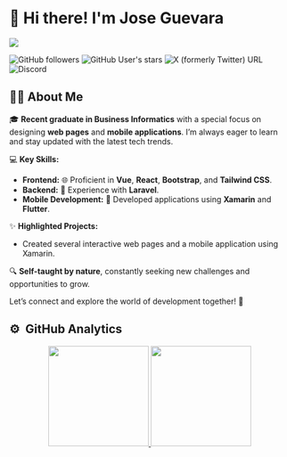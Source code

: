 # 👋 Hi there! I'm Jose Guevara

<img src="https://media.licdn.com/dms/image/v2/D4E16AQFYHMU-5hxZRA/profile-displaybackgroundimage-shrink_350_1400/profile-displaybackgroundimage-shrink_350_1400/0/1688837604256?e=1735171200&v=beta&t=uS-Nr1Gfy7o_FerKGBUyylviOXKJ9GjoEL1H0_r0kJc">

![GitHub followers](https://img.shields.io/github/followers/CapiFrank)
![GitHub User's stars](https://img.shields.io/github/stars/CapiFrank)
![X (formerly Twitter) URL](https://img.shields.io/twitter/url?url=https%3A%2F%2Fx.com%2F5410jos)
![Discord](https://img.shields.io/discord/1158564779661729813)


## 👨‍💻 About Me

🎓 **Recent graduate in Business Informatics** with a special focus on designing **web pages** and **mobile applications**. I’m always eager to learn and stay updated with the latest tech trends.

💻 **Key Skills:**
- **Frontend:** 🌐 Proficient in **Vue**, **React**, **Bootstrap**, and **Tailwind CSS**.
- **Backend:** 🚀 Experience with **Laravel**.
- **Mobile Development:** 📱 Developed applications using **Xamarin** and **Flutter**.

✨ **Highlighted Projects:**
- Created several interactive web pages and a mobile application using Xamarin.

🔍 **Self-taught by nature**, constantly seeking new challenges and opportunities to grow.

Let’s connect and explore the world of development together! 🤝

## ⚙️ &nbsp;GitHub Analytics

<p align="center">
<a href="https://github.com/CapiFrank">
  <img height="180em" src="https://github-readme-stats-eight-theta.vercel.app/api?username=CapiFrank&show_icons=true&theme=algolia&include_all_commits=true&count_private=true"/>
  <img height="180em" src="https://github-readme-stats-eight-theta.vercel.app/api/top-langs/?username=CapiFrank&layout=compact&langs_count=8&theme=algolia"/>
</a>
</p>

<!--
**CapiFrank/CapiFrank** is a ✨ _special_ ✨ repository because its `README.md` (this file) appears on your GitHub profile.

Here are some ideas to get you started:

- 🔭 I’m currently working on ...
- 🌱 I’m currently learning ...
- 👯 I’m looking to collaborate on ...
- 🤔 I’m looking for help with ...
- 💬 Ask me about ...
- 📫 How to reach me: ...
- 😄 Pronouns: ...
- ⚡ Fun fact: ...
-->

